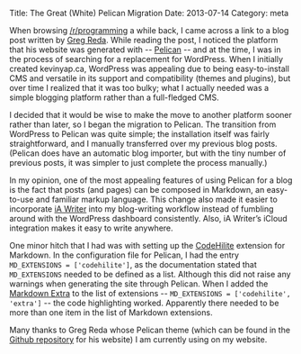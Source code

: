 Title: The Great (White) Pelican Migration
Date: 2013-07-14
Category: meta

When browsing [/r/programming](http://www.reddit.com/r/programming) a while back, I came across a link to a blog post written by [Greg Reda](http://www.gregreda.com). While reading the post, I noticed the platform that his website was generated with -- [Pelican](http://getpelican.com/) -- and at the time, I was in the process of searching for a replacement for WordPress. When I initially created kevinyap.ca, WordPress was appealing due to being easy-to-install CMS and versatile in its support and compatibility (themes and plugins), but over time I realized that it was too bulky; what I actually needed was a simple blogging platform rather than a full-fledged CMS.

I decided that it would be wise to make the move to another platform sooner rather than later, so I began the migration to Pelican. The transition from WordPress to Pelican was quite simple; the installation itself was fairly straightforward, and I manually transferred over my previous blog posts. (Pelican does have an automatic blog importer, but with the tiny number of previous posts, it was simpler to just complete the process manually.)

In my opinion, one of the most appealing features of using Pelican for a blog is the fact that posts (and pages) can be composed in Markdown, an easy-to-use and familiar markup language. This change also made it easier to incorporate [iA Writer](http://www.iawriter.com/) into my blog-writing workflow instead of fumbling around with the WordPress dashboard consistently. Also, iA Writer’s iCloud integration makes it easy to write anywhere.

One minor hitch that I had was with setting up the [CodeHilite](http://pythonhosted.org/Markdown/extensions/code_hilite.html) extension for Markdown. In the configuration file for Pelican, I had the entry `MD_EXTENSIONS = ['codehilite']`, as the documentation stated that `MD_EXTENSIONS` needed to be defined as a list. Although this did not raise any warnings when generating the site through Pelican. When I added the [Markdown Extra](http://pythonhosted.org/Markdown/extensions/extra.html) to the list of extensions -- `MD_EXTENSIONS = ['codehilite', 'extra']` -- the code highlighting worked. Apparently there needed to be more than one item in the list of Markdown extensions.

Many thanks to Greg Reda whose Pelican theme (which can be found in the [Github repository](http://github.com/gjreda/gregreda.com) for his website) I am currently using on my website.